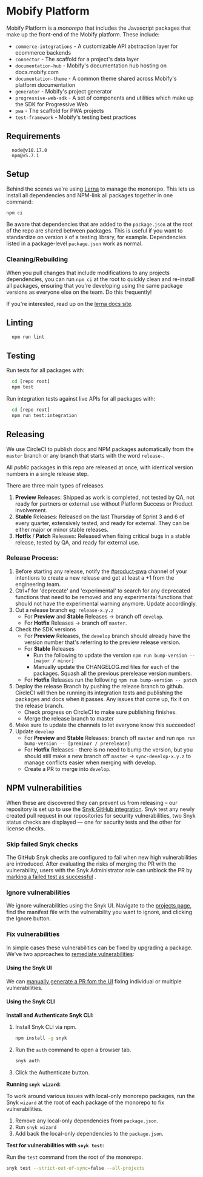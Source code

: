 # Mobify Platform

Mobify Platform is a _monorepo_ that includes the Javascript packages that make
up the front-end of the Mobify platform. These include:

- `commerce-integrations` - A customizable API abstraction layer for ecommerce backends
- `connector` - The scaffold for a project's data layer
- `documentation-hub` - Mobify's documentation hub hosting on docs.mobify.com
- `documentation-theme` - A common theme shared across Mobify's platform documentation
- `generator` - Mobify's project generator
- `progressive-web-sdk` - A set of components and utilities which make up the SDK for Progressive Web
- `pwa` - The scaffold for PWA projects
- `test-framework` - Mobify's testing best practices

## Requirements
```
  node@v10.17.0
  npm@v5.7.1
```


## Setup

Behind the scenes we're using [Lerna][lerna] to manage the monorepo. This lets
us install all dependencies and NPM-link all packages together in one command:

```bash
npm ci
```

Be aware that dependencies that are added to the `package.json` at the root of the
repo are shared between packages. This is useful if you want to standardize on
version `X` of a testing library, for example. Dependencies listed in a package-level
`package.json` work as normal.


### Cleaning/Rebuilding

When you pull changes that include modifications to any projects dependencies,
you can run `npm ci` at the root to quickly clean and re-install all packages,
ensuring that you're developing using the same package versions as everyone else
on the team. Do this frequently!

If you're interested, read up on the [lerna docs site][lerna].


## Linting

```bash
  npm run lint
```


## Testing

Run tests for all packages with:

```bash
  cd [repo root]
  npm test
```

Run integration tests against live APIs for all packages with:

```bash
  cd [repo root]
  npm run test:integration
```


## Releasing

We use CircleCI to publish docs and NPM packages automatically from the `master` branch or any branch that starts with the word `release-`.

All _public_ packages in this repo are released at once, with identical version
numbers in a single release step.

There are three main types of releases.

1. **Preview** Releases: Shipped as work is completed, not tested by QA, not ready for
partners or external use without Platform Success or Product involvement.
2. **Stable** Releases: Released on the last Thursday of Sprint 3 and 6 of every quarter,
extensively tested, and ready for external. They can be either major or minor stable releases.
3. **Hotfix** / **Patch** Releases: Released when fixing critical bugs in a stable release, tested by QA, and ready for external use.

### Release Process:
1. Before starting any release, notify the [#product-pwa](https://mobify.slack.com/messages/#product-pwa)
channel of your intentions to create a new release and get at least a +1 from the engineering team.
2. Ctrl+f for 'deprecate' and 'experimental' to search for any deprecated functions that need to be removed
and any experimental functions that should not have the experimental warning anymore. Update accordingly.
3. Cut a release branch eg: `release-x.y.z`
    * For **Preview** and **Stable** Releases -> branch off `develop`.
    * For **Hotfix** Releases -> branch off `master`.
4. Check the SDK versions
    * For **Preview** Releases, the `develop` branch should already have the version number that's referring to the preview release version.
    * For **Stable** Releases
        - Run the following to update the version `npm run bump-version -- [major / minor]`
        - Manually update the CHANGELOG.md files for each of the packages. Squash all the previous prerelease version numbers.
    * For **Hotfix** Releases run the following `npm run bump-version -- patch`
5. Deploy the release Branch by pushing the release branch to github. CircleCI will then be running its integration tests and publishing the packages and docs when it passes. Any issues that come up, fix it on the release branch.
    * Check progress on CircleCI to make sure publishing finishes.
    * Merge the release branch to master
6. Make sure to update the channels to let everyone know this succeeded!
7. Update `develop`
    * For **Preview** and **Stable** Releases: branch off `master` and run `npm run bump-version -- [preminor / prerelease]`
    * For **Hotfix** Releases - there is no need to bump the version, but you should still make a new branch off `master` -> `sync-develop-x.y.z` to manage conflicts easier when merging with develop.
    * Create a PR to merge into `develop`.

[lerna]: https://github.com/lerna/lerna

## NPM vulnerabilities

When these are discovered they can prevent us from releasing – our repository is set up to use
the [Snyk GitHub integration](https://support.snyk.io/hc/en-us/articles/360015951318-GitHub-Enterprise-Integration).
Snyk test any newly created pull request in our repositories for security vulnerabilities, two Snyk status checks are
displayed — one for security tests and the other for license checks.

### Skip failed Snyk checks

The GitHub Snyk checks are configured to fail when new high vulnerabilities are introduced. After evaluating the risks
of merging the PR with the vulnerability, users with the Snyk Administrator role can unblock the PR
by [marking a failed test as successful](https://support.snyk.io/hc/en-us/articles/360007301698-Skipping-Snyk-Pull-Request-Checks)
.

### Ignore vulnerabilities

We ignore vulnerabilities using the Snyk UI. Navigate to the [projects page](https://app.snyk.io/org/mobify/projects),
find the manifest file with the vulnerability you want to ignore, and clicking the Ignore button.

### Fix vulnerabilities

In simple cases these vulnerabilities can be fixed by upgrading a package. We've two approaches
to [remediate vulnerabilities](https://support.snyk.io/hc/en-us/articles/360006113798-Remediate-your-vulnerabilities):

#### Using the Snyk UI

We
can [manually generate a PR fom the UI](https://support.snyk.io/hc/en-us/articles/360011484018-Fixing-vulnerabilities)
fixing individual or multiple vulnerabilities.

#### Using the Snyk CLI

**Install and Authenticate Snyk CLI:**

1. Install Snyk CLI via npm.
    ```bash
    npm install -g snyk
    ```
2. Run the `auth` command to open a browser tab.
    ```bash
    snyk auth
    ```
3. Click the Authenticate button.

**Running `snyk wizard`:**

To work around various issues with local-only monorepo packages, run the Snyk `wizard` at the root of each package of
the monorepo to fix vulnerabilities.

1. Remove any local-only dependencies from `package.json`.
2. Run `snyk wizard`
3. Add back the local-only dependencies to the `package.json`.

**Test for vulnerabilities with `snyk test`:**

Run the `test` command from the root of the monorepo.

```bash
snyk test --strict-out-of-sync=false --all-projects
```

